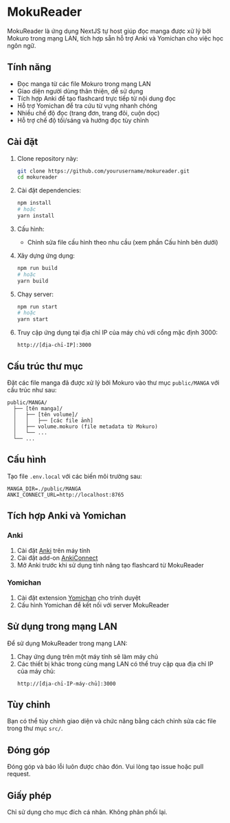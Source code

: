 # MokuReader

MokuReader là ứng dụng NextJS tự host giúp đọc manga được xử lý bởi Mokuro trong mạng LAN, tích hợp sẵn hỗ trợ Anki và Yomichan cho việc học ngôn ngữ.

## Tính năng

- Đọc manga từ các file Mokuro trong mạng LAN
- Giao diện người dùng thân thiện, dễ sử dụng
- Tích hợp Anki để tạo flashcard trực tiếp từ nội dung đọc
- Hỗ trợ Yomichan để tra cứu từ vựng nhanh chóng
- Nhiều chế độ đọc (trang đơn, trang đôi, cuộn dọc)
- Hỗ trợ chế độ tối/sáng và hướng đọc tùy chỉnh

## Cài đặt

1. Clone repository này:
   ```bash
   git clone https://github.com/yourusername/mokureader.git
   cd mokureader
   ```

2. Cài đặt dependencies:
   ```bash
   npm install
   # hoặc
   yarn install
   ```

3. Cấu hình:
   - Chỉnh sửa file cấu hình theo nhu cầu (xem phần Cấu hình bên dưới)

4. Xây dựng ứng dụng:
   ```bash
   npm run build
   # hoặc
   yarn build
   ```

5. Chạy server:
   ```bash
   npm run start
   # hoặc
   yarn start
   ```

6. Truy cập ứng dụng tại địa chỉ IP của máy chủ với cổng mặc định 3000:
   ```
   http://[địa-chỉ-IP]:3000
   ```

## Cấu trúc thư mục

Đặt các file manga đã được xử lý bởi Mokuro vào thư mục `public/MANGA` với cấu trúc như sau:

```
public/MANGA/
  ├── [tên manga]/
  │   ├── [tên volume]/
  │   │   ├── [các file ảnh]
  │   ├── volume.mokuro (file metadata từ Mokuro)
  │   └── ...
  └── ...
```

## Cấu hình

Tạo file `.env.local` với các biến môi trường sau:

```
MANGA_DIR=./public/MANGA
ANKI_CONNECT_URL=http://localhost:8765
```

## Tích hợp Anki và Yomichan

### Anki
1. Cài đặt [Anki](https://apps.ankiweb.net/) trên máy tính
2. Cài đặt add-on [AnkiConnect](https://ankiweb.net/shared/info/2055492159)
3. Mở Anki trước khi sử dụng tính năng tạo flashcard từ MokuReader

### Yomichan
1. Cài đặt extension [Yomichan](https://foosoft.net/projects/yomichan/) cho trình duyệt
2. Cấu hình Yomichan để kết nối với server MokuReader

## Sử dụng trong mạng LAN

Để sử dụng MokuReader trong mạng LAN:

1. Chạy ứng dụng trên một máy tính sẽ làm máy chủ
2. Các thiết bị khác trong cùng mạng LAN có thể truy cập qua địa chỉ IP của máy chủ:
   ```
   http://[địa-chỉ-IP-máy-chủ]:3000
   ```

## Tùy chỉnh

Bạn có thể tùy chỉnh giao diện và chức năng bằng cách chỉnh sửa các file trong thư mục `src/`.

## Đóng góp

Đóng góp và báo lỗi luôn được chào đón. Vui lòng tạo issue hoặc pull request.

## Giấy phép

Chỉ sử dụng cho mục đích cá nhân. Không phân phối lại.
